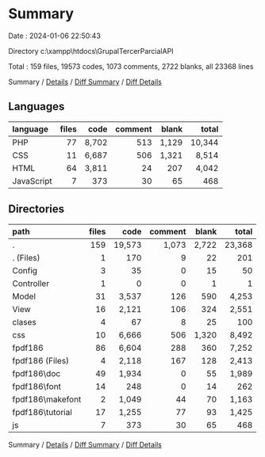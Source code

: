 # Summary

Date : 2024-01-06 22:50:43

Directory c:\\xampp\\htdocs\\GrupalTercerParcialAPI

Total : 159 files,  19573 codes, 1073 comments, 2722 blanks, all 23368 lines

Summary / [Details](details.md) / [Diff Summary](diff.md) / [Diff Details](diff-details.md)

## Languages
| language | files | code | comment | blank | total |
| :--- | ---: | ---: | ---: | ---: | ---: |
| PHP | 77 | 8,702 | 513 | 1,129 | 10,344 |
| CSS | 11 | 6,687 | 506 | 1,321 | 8,514 |
| HTML | 64 | 3,811 | 24 | 207 | 4,042 |
| JavaScript | 7 | 373 | 30 | 65 | 468 |

## Directories
| path | files | code | comment | blank | total |
| :--- | ---: | ---: | ---: | ---: | ---: |
| . | 159 | 19,573 | 1,073 | 2,722 | 23,368 |
| . (Files) | 1 | 170 | 9 | 22 | 201 |
| Config | 3 | 35 | 0 | 15 | 50 |
| Controller | 1 | 0 | 0 | 1 | 1 |
| Model | 31 | 3,537 | 126 | 590 | 4,253 |
| View | 16 | 2,121 | 106 | 324 | 2,551 |
| clases | 4 | 67 | 8 | 25 | 100 |
| css | 10 | 6,666 | 506 | 1,320 | 8,492 |
| fpdf186 | 86 | 6,604 | 288 | 360 | 7,252 |
| fpdf186 (Files) | 4 | 2,118 | 167 | 128 | 2,413 |
| fpdf186\\doc | 49 | 1,934 | 0 | 55 | 1,989 |
| fpdf186\\font | 14 | 248 | 0 | 14 | 262 |
| fpdf186\\makefont | 2 | 1,049 | 44 | 70 | 1,163 |
| fpdf186\\tutorial | 17 | 1,255 | 77 | 93 | 1,425 |
| js | 7 | 373 | 30 | 65 | 468 |

Summary / [Details](details.md) / [Diff Summary](diff.md) / [Diff Details](diff-details.md)